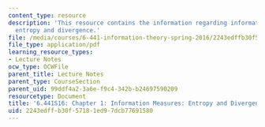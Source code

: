 ```yaml
---
content_type: resource
description: 'This resource contains the information regarding information measures:
  entropy and divergence.'
file: /media/courses/6-441-information-theory-spring-2016/2243edffb30f57181ed97dcb77691580_MIT6_441S16_chapter_1.pdf
file_type: application/pdf
learning_resource_types:
- Lecture Notes
ocw_type: OCWFile
parent_title: Lecture Notes
parent_type: CourseSection
parent_uid: 99ddf4a2-3a6e-f9c4-342b-b24697590209
resourcetype: Document
title: '6.441S16: Chapter 1: Information Measures: Entropy and Divergence'
uid: 2243edff-b30f-5718-1ed9-7dcb77691580
---
```

